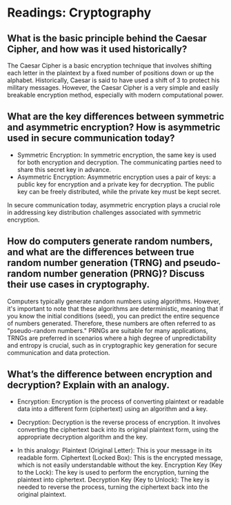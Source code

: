 # Readings: Cryptography

## What is the basic principle behind the Caesar Cipher, and how was it used historically?

The Caesar Cipher is a basic encryption technique that involves shifting each letter in the plaintext by a fixed number of positions down or up the alphabet. Historically, Caesar is said to have used a shift of 3 to protect his military messages. However, the Caesar Cipher is a very simple and easily breakable encryption method, especially with modern computational power. 

## What are the key differences between symmetric and asymmetric encryption? How is asymmetric used in secure communication today?

- Symmetric Encryption: In symmetric encryption, the same key is used for both encryption and decryption. The communicating parties need to share this secret key in advance.
- Asymmetric Encryption: Asymmetric encryption uses a pair of keys: a public key for encryption and a private key for decryption. The public key can be freely distributed, while the private key must be kept secret.

In secure communication today, asymmetric encryption plays a crucial role in addressing key distribution challenges associated with symmetric encryption.

## How do computers generate random numbers, and what are the differences between true random number generation (TRNG) and pseudo-random number generation (PRNG)? Discuss their use cases in cryptography.

Computers typically generate random numbers using algorithms. However, it's important to note that these algorithms are deterministic, meaning that if you know the initial conditions (seed), you can predict the entire sequence of numbers generated. Therefore, these numbers are often referred to as "pseudo-random numbers."
PRNGs are suitable for many applications, TRNGs are preferred in scenarios where a high degree of unpredictability and entropy is crucial, such as in cryptographic key generation for secure communication and data protection.

## What’s the difference between encryption and decryption? Explain with an analogy.

- Encryption: Encryption is the process of converting plaintext or readable data into a different form (ciphertext) using an algorithm and a key.

- Decryption: Decryption is the reverse process of encryption. It involves converting the ciphertext back into its original plaintext form, using the appropriate decryption algorithm and the key.

- In this analogy:
    Plaintext (Original Letter): This is your message in its readable form.
    Ciphertext (Locked Box): This is the encrypted message, which is not easily understandable without the key.
    Encryption Key (Key to the Lock): The key is used to perform the encryption, turning the plaintext into ciphertext.
    Decryption Key (Key to Unlock): The key is needed to reverse the process, turning the ciphertext back into the original plaintext.

